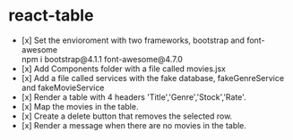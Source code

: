 # react-table

<ul>
      <li> [x] Set the envioroment with two frameworks, bootstrap and font-awesome </li>
          npm i bootstrap@4.1.1 font-awesome@4.7.0 
<li> [x] Add Components folder with a file called movies.jsx </li>
<li> [x] Add a file called services with the fake database, fakeGenreService and fakeMovieService</li>
<li>[x] Render a table with 4 headers 'Title','Genre','Stock','Rate'. </li>
<li> [x] Map the movies in the table. </li>
<li> [x] Create a delete button that removes the selected row. </li>
<li> [x] Render a message when there are no movies in the table. </li>
 <ul>

     
  
